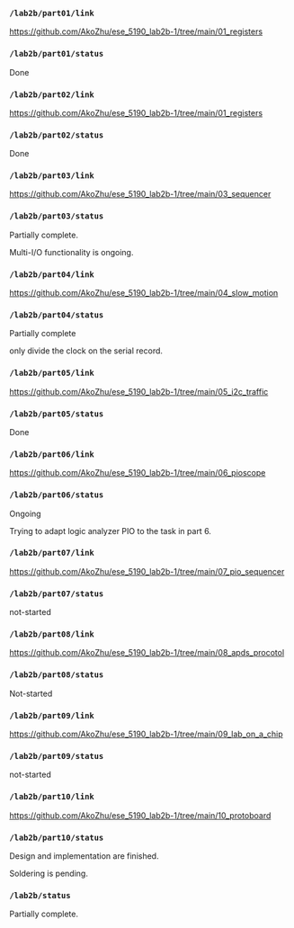 ### `/lab2b/part01/link`
https://github.com/AkoZhu/ese_5190_lab2b-1/tree/main/01_registers
### `/lab2b/part01/status`
Done
### `/lab2b/part02/link`
https://github.com/AkoZhu/ese_5190_lab2b-1/tree/main/01_registers
### `/lab2b/part02/status`
Done
### `/lab2b/part03/link`
https://github.com/AkoZhu/ese_5190_lab2b-1/tree/main/03_sequencer
### `/lab2b/part03/status`
Partially complete. 

Multi-I/O functionality is ongoing. 

### `/lab2b/part04/link`
https://github.com/AkoZhu/ese_5190_lab2b-1/tree/main/04_slow_motion
### `/lab2b/part04/status`
Partially complete

only divide the clock on the serial record.

### `/lab2b/part05/link`

https://github.com/AkoZhu/ese_5190_lab2b-1/tree/main/05_i2c_traffic
### `/lab2b/part05/status`
Done
### `/lab2b/part06/link`
https://github.com/AkoZhu/ese_5190_lab2b-1/tree/main/06_pioscope
### `/lab2b/part06/status`
Ongoing



Trying to adapt logic analyzer PIO to the task in part 6.

### `/lab2b/part07/link`
https://github.com/AkoZhu/ese_5190_lab2b-1/tree/main/07_pio_sequencer
### `/lab2b/part07/status`
not-started
### `/lab2b/part08/link`
https://github.com/AkoZhu/ese_5190_lab2b-1/tree/main/08_apds_procotol
### `/lab2b/part08/status`
Not-started
### `/lab2b/part09/link`
https://github.com/AkoZhu/ese_5190_lab2b-1/tree/main/09_lab_on_a_chip
### `/lab2b/part09/status`
not-started
### `/lab2b/part10/link`
https://github.com/AkoZhu/ese_5190_lab2b-1/tree/main/10_protoboard
### `/lab2b/part10/status`
Design and implementation are finished.

Soldering is pending. 

### `/lab2b/status`
Partially complete. 
